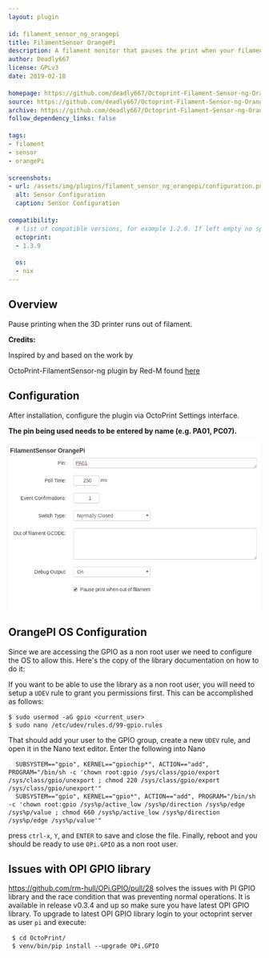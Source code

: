 ```yaml
---
layout: plugin

id: filament_sensor_ng_orangepi
title: FilamentSensor OrangePi
description: A filament monitor that pauses the print when your filament runs out and lets you restart it.
author: Deadly667
license: GPLv3
date: 2019-02-18

homepage: https://github.com/deadly667/Octoprint-Filament-Sensor-ng-OrangePi
source: https://github.com/deadly667/Octoprint-Filament-Sensor-ng-OrangePi
archive: https://github.com/deadly667/Octoprint-Filament-Sensor-ng-OrangePi/archive/master.zip
follow_dependency_links: false

tags:
- filament
- sensor
- orangePi

screenshots:
- url: /assets/img/plugins/filament_sensor_ng_orangepi/configuration.png
  alt: Sensor Configuration
  caption: Sensor Configuration

compatibility:
  # list of compatible versions, for example 1.2.0. If left empty no specific version requirement will be assumed
  octoprint:
  - 1.3.9

  os:
  - nix
---
```

## Overview

Pause printing when the 3D printer runs out of filament.

**Credits:**

Inspired by and based on the work by

OctoPrint-FilamentSensor-ng plugin by Red-M found [here](https://github.com/Red-M/Octoprint-Filament-Sensor-ng)

## Configuration

After installation, configure the plugin via OctoPrint Settings interface.

**The pin being used needs to be entered by name (e.g. PA01, PC07).**

![screenshot](/assets/img/plugins/filament_sensor_ng_orangepi/configuration.png)

## OrangePI OS Configuration

Since we are accessing the GPIO as a non root user we need to configure the OS to allow this. Here's the copy of the library documentation on how to do it:

 If you want to be able to use the library as a non root user, you will need to setup a `UDEV` rule to grant you permissions first. 
 This can be accomplished as follows: 
 ```
 $ sudo usermod -aG gpio <current_user>
 $ sudo nano /etc/udev/rules.d/99-gpio.rules
 ```
 That should add your user to the GPIO group, create a new ``UDEV`` rule, and open it in the Nano text editor. 
 Enter the following into Nano
 ```
   SUBSYSTEM=="gpio", KERNEL=="gpiochip*", ACTION=="add", PROGRAM="/bin/sh -c 'chown root:gpio /sys/class/gpio/export /sys/class/gpio/unexport ; chmod 220 /sys/class/gpio/export /sys/class/gpio/unexport'" 
   SUBSYSTEM=="gpio", KERNEL=="gpio*", ACTION=="add", PROGRAM="/bin/sh -c 'chown root:gpio /sys%p/active_low /sys%p/direction /sys%p/edge /sys%p/value ; chmod 660 /sys%p/active_low /sys%p/direction /sys%p/edge /sys%p/value'"
 ```   
 press ``ctrl-x``, ``Y``, and ``ENTER`` to save and close the file. 
 Finally, reboot and you should be ready to use ``OPi.GPIO`` as a non root user. 


## Issues with OPI GPIO library

https://github.com/rm-hull/OPi.GPIO/pull/28 solves the issues with PI GPIO library and the race condition that was preventing normal operations. It is available in release v0.3.4 and up so make sure you have latest OPI GPIO library. To upgrade to latest OPI GPIO library login to your octoprint server as user ``pi`` and execute:

```
 $ cd OctoPrint/ 
 $ venv/bin/pip install --upgrade OPi.GPIO
```

